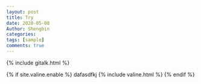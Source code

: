 ```yaml
---
layout: post
title: Try
date: 2020-05-08
Author: Shengbin
categories: 
tags: [sample]
comments: true
---
```


{% include gitalk.html %}


<!-- Valine 评论框 start -->
{% if site.valine.enable %}
  dafasdfkj
  {% include valine.html %}
{% endif %}
<!-- Valine 评论框 end -->